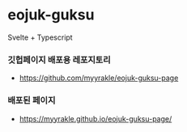 # eojuk-guksu

Svelte + Typescript

### 깃헙페이지 배포용 레포지토리

-   https://github.com/myyrakle/eojuk-guksu-page

### 배포된 페이지

-   https://myyrakle.github.io/eojuk-guksu-page/

